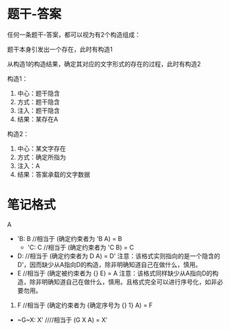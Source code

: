 # 题干-答案

任何一条题干-答案，都可以视为有2个构造组成：

题干本身引发出一个存在，此时有构造1

从构造1的构造结果，确定其对应的文字形式的存在的过程，此时有构造2

构造1：

1. 中心：题干隐含
2. 方式：题干隐含
3. 注入：题干隐含
4. 结果：某存在A

构造2：

1. 中心：某文字存在
2. 方式：确定所指为
3. 注入：A
4. 结果：答案承载的文字数据

# 笔记格式

A

- 'B: B  //相当于 (确定约束者为 'B A) = B
  - 'C: C //相当于 (确定约束者为 'C B) = C
- D: //相当于 (确定约束者为 D A) = D' 注意：该格式实则指向的是一个隐含的D'，因而缺少从A指向D的构造，除非明确知道自己在做什么，慎用。
- E //相当于 (确定被约束者为 {} E) = A 注意：该格式同样缺少从A指向D的构造，除非明确知道自己在做什么，慎用。且格式完全可以进行序号化，如非必要勿用。

1. F   //相当于  (确定约束者为 {确定序号为 {} 1} A) = F

- ~G~X: X'  ////相当于 (G X A) = X'

